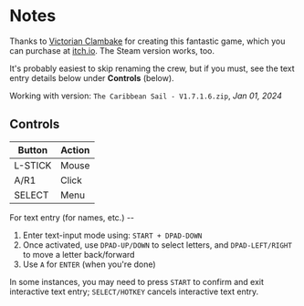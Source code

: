 # Notes

Thanks to [Victorian Clambake](https://victorian-clambake.itch.io) for creating this fantastic game, which you can purchase at [itch.io](https://victorian-clambake.itch.io/the-caribbean-sail). The Steam version works, too.

It's probably easiest to skip renaming the crew, but if you must, see the text entry details below under **Controls** (below).

Working with version: `The Caribbean Sail - V1.7.1.6.zip`, *Jan 01, 2024*


## Controls

| Button  | Action |
| ------- | ------ |
| L-STICK | Mouse  |
| A/R1    | Click  |
| SELECT  | Menu   |

For text entry (for names, etc.) --

1. Enter text-input mode using: `START + DPAD-DOWN`
2. Once activated, use `DPAD-UP/DOWN` to select letters, and `DPAD-LEFT/RIGHT` to move a letter back/forward
3. Use `A` for `ENTER` (when you're done)

In some instances, you may need to press `START` to confirm and exit interactive text entry; `SELECT/HOTKEY` cancels interactive text entry.

